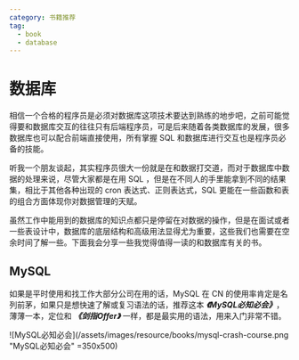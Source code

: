 ```yaml
---
category: 书籍推荐
tag: 
  - book
  - database
---
```


# 数据库
相信一个合格的程序员是必须对数据库这项技术要达到熟练的地步吧，之前可能觉得要和数据库交互的往往只有后端程序员，可是后来随着各类数据库的发展，很多数据库也可以配合前端直接使用，所有掌握 SQL 和数据库进行交互也是程序员必备的技能。

听我一个朋友谈起，其实程序员很大一份就是在和数据打交道，而对于数据库中数据的处理来说，尽管大家都是在用 SQL ，但是在不同人的手里能拿到不同的结果集，相比于其他各种出现的 cron 表达式、正则表达式，SQL 更能在一些函数和表的组合方面体现你对数据管理的天赋。

虽然工作中能用到的数据库的知识点都只是停留在对数据的操作，但是在面试或者一些表设计中，数据库的底层结构和高级用法显得尤为重要，这些我们也需要在空余时间了解一些。下面我会分享一些我觉得值得一读的和数据库有关的书。

## MySQL
如果是平时使用和找工作大部分公司在用的话，MySQL 在 CN 的使用率肯定是名列前茅，如果只是想快速了解或复习语法的话，推荐这本 **_《MySQL必知必会》_**，薄薄一本，定位和 **_《剑指Offer》_** 一样，都是最实用的语法，用来入门非常不错。

![MySQL必知必会](/assets/images/resource/books/mysql-crash-course.png "MySQL必知必会" =350x500)
